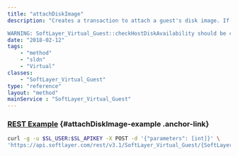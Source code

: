 ```yaml
---
title: "attachDiskImage"
description: "Creates a transaction to attach a guest's disk image. If the disk image is already attached it will be ignored. 

WARNING: SoftLayer_Virtual_Guest::checkHostDiskAvailability should be called before this method. If the SoftLayer_Virtual_Guest::checkHostDiskAvailability method is not called before this method, the guest migration will happen automatically. "
date: "2018-02-12"
tags:
    - "method"
    - "sldn"
    - "Virtual"
classes:
    - "SoftLayer_Virtual_Guest"
type: "reference"
layout: "method"
mainService : "SoftLayer_Virtual_Guest"
---
```


### [REST Example](#attachDiskImage-example) <a href="/article/rest/"><i class="fas fa-question"></i></a> {#attachDiskImage-example .anchor-link} 
```bash
curl -g -u $SL_USER:$SL_APIKEY -X POST -d '{"parameters": [int]}' \
'https://api.softlayer.com/rest/v3.1/SoftLayer_Virtual_Guest/{SoftLayer_Virtual_GuestID}/attachDiskImage'
```
